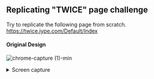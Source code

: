 ## Replicating "TWICE" page challenge
Try to replicate the following page from scratch.  https://twice.jype.com/Default/Index
#### Original Design
![chrome-capture (1)-min](https://user-images.githubusercontent.com/51708229/104445553-94a5ec00-55dc-11eb-81fc-9f1042562a2a.gif)

<details>
  <summary>Screen capture</summary>
- **First View**
![image](https://user-images.githubusercontent.com/51708229/104444659-6d9aea80-55db-11eb-9a8b-cd50db2aa7e5.png)
<br>

- **Menu** - clicking on the hamburger menu on top right.
![image](https://user-images.githubusercontent.com/51708229/104444680-78557f80-55db-11eb-8d5b-fdc1b8d6bc2b.png)
</details>

